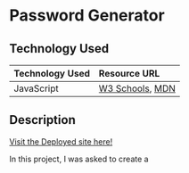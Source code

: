 # Password Generator

## Technology Used

|Technology Used    |Resource URL   |
|:------------------|:--------------|
|JavaScript               |[W3 Schools](https://www.w3schools.com/js/default.asp), [MDN](https://developer.mozilla.org)|

## Description

[Visit the Deployed site here!](https://captaiiinsolo.github.io/passwordGenerator/)

In this project, I was asked to create a 
